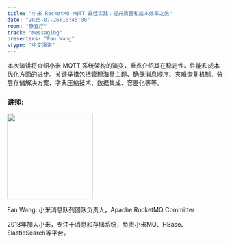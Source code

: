 ```yaml
---
title: "小米 RocketMQ-MQTT 最佳实践：提升质量和成本效率之旅"
date: "2025-07-26T16:45:00"
room: "静宜厅"
track: "messaging"
presenters: "Fan Wang"
stype: "中文演讲"
---
```


本次演讲将介绍小米 MQTT 系统架构的演变，重点介绍其在稳定性、性能和成本优化方面的进步。关键举措包括管理海量主题、确保消息顺序、灾难恢复机制、分层存储解决方案、字典压缩技术、数据集成、容器化等等。

### 讲师:

<img src="https://sessionize.com/image/cae3-400o400o1-GXWj5X6MXUxLT5kfwqCJqB.jpg" width="200" /><br/>

Fan Wang: 小米消息队列团队负责人，Apache RocketMQ Committer

2018年加入小米，专注于消息和存储系统，负责小米MQ、HBase、ElasticSearch等平台。